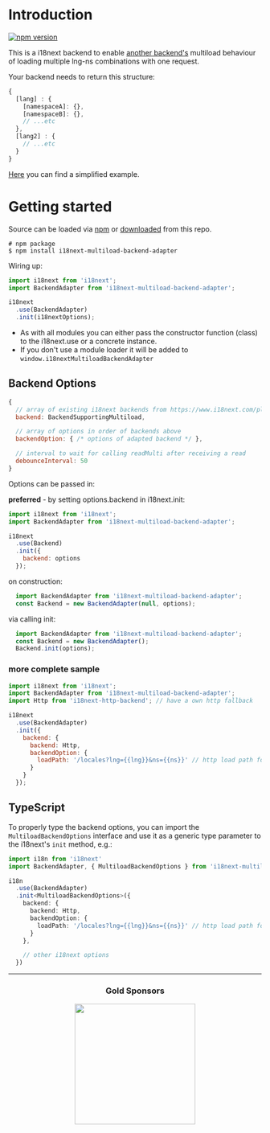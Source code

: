 # Introduction

[![npm version](https://img.shields.io/npm/v/i18next-multiload-backend-adapter.svg?style=flat-square)](https://www.npmjs.com/package/i18next-multiload-backend-adapter)

This is a i18next backend to enable [another backend's](https://www.i18next.com/overview/plugins-and-utils#backends) multiload behaviour of loading multiple lng-ns combinations with one request.

Your backend needs to return this structure:
```js
{
  [lang] : {
    [namespaceA]: {},
    [namespaceB]: {},
    // ...etc
  },
  [lang2] : {
    // ...etc
  }
}
```

[Here](https://github.com/i18next/i18next-multiload-backend-adapter/tree/master/example) you can find a simplified example.

# Getting started

Source can be loaded via [npm](https://www.npmjs.com/package/i18next-multiload-backend-adapter) or [downloaded](https://github.com/i18next/i18next-chained-backend/blob/master/i18nextMultiloadBackendAdapter.min.js) from this repo.

```
# npm package
$ npm install i18next-multiload-backend-adapter
```

Wiring up:

```js
import i18next from 'i18next';
import BackendAdapter from 'i18next-multiload-backend-adapter';

i18next
  .use(BackendAdapter)
  .init(i18nextOptions);
```

- As with all modules you can either pass the constructor function (class) to the i18next.use or a concrete instance.
- If you don't use a module loader it will be added to `window.i18nextMultiloadBackendAdapter`

## Backend Options

```js
{
  // array of existing i18next backends from https://www.i18next.com/plugins-and-utils.html#backends
  backend: BackendSupportingMultiload,

  // array of options in order of backends above
  backendOption: { /* options of adapted backend */ },

  // interval to wait for calling readMulti after receiving a read
  debounceInterval: 50
}
```

Options can be passed in:

**preferred** - by setting options.backend in i18next.init:

```js
import i18next from 'i18next';
import BackendAdapter from 'i18next-multiload-backend-adapter';

i18next
  .use(Backend)
  .init({
    backend: options
  });
```

on construction:

```js
  import BackendAdapter from 'i18next-multiload-backend-adapter';
  const Backend = new BackendAdapter(null, options);
```

via calling init:

```js
  import BackendAdapter from 'i18next-multiload-backend-adapter';
  const Backend = new BackendAdapter();
  Backend.init(options);
```

### more complete sample

```js
import i18next from 'i18next';
import BackendAdapter from 'i18next-multiload-backend-adapter';
import Http from 'i18next-http-backend'; // have a own http fallback

i18next
  .use(BackendAdapter)
  .init({
    backend: {
      backend: Http,
      backendOption: {
        loadPath: '/locales?lng={{lng}}&ns={{ns}}' // http load path for my own fallback
      }
    }
  });
```

## TypeScript

To properly type the backend options, you can import the `MultiloadBackendOptions` interface and use it as a generic type parameter to the i18next's `init` method, e.g.:

```ts
import i18n from 'i18next'
import BackendAdapter, { MultiloadBackendOptions } from 'i18next-multiload-backend-adapter'

i18n
  .use(BackendAdapter)
  .init<MultiloadBackendOptions>({
    backend: {
      backend: Http,
      backendOption: {
        loadPath: '/locales?lng={{lng}}&ns={{ns}}' // http load path for my own fallback
      }
    },

    // other i18next options
  })
```

--------------

<h3 align="center">Gold Sponsors</h3>

<p align="center">
  <a href="https://locize.com/" target="_blank">
    <img src="https://raw.githubusercontent.com/i18next/i18next/master/assets/locize_sponsor_240.gif" width="240px">
  </a>
</p>
